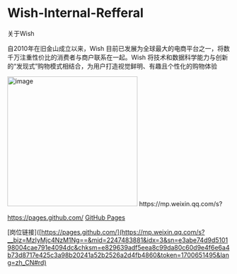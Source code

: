 # Wish-Internal-Refferal
关于Wish

自2010年在旧金山成立以来，Wish 目前已发展为全球最大的电商平台之一，将数千万注重性价比的消费者与商户联系在一起。Wish 将技术和数据科学能力与创新的“发现式”购物模式相结合，为用户打造视觉鲜明、有趣且个性化的购物体验

<img width="294" alt="image" src="https://github.com/Dranlin/Wish-Internal-Refferal/assets/133983393/93aa3048-a56f-4ee7-962a-a915b6c37dc1">
https://mp.weixin.qq.com/s?



https://pages.github.com/ [GitHub Pages]([https://pages.github.com/](https://pages.github.com/))

[岗位链接]([https://pages.github.com/](https://mp.weixin.qq.com/s?__biz=MzIyMjc4NzM1Ng==&mid=2247483881&idx=3&sn=e3abe74d9d510198004cae791e4094dc&chksm=e829639adf5eea8c99da80c60d9e4f6e6a4b73d8717e425c3a98b20241a52b2526a2d4fb4860&token=1700651495&lang=zh_CN#rd)
